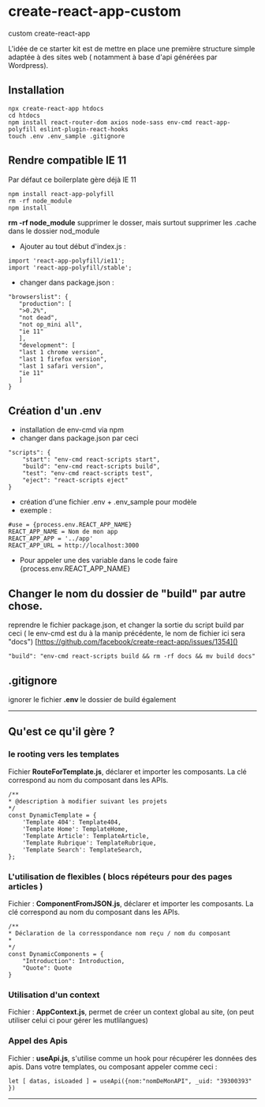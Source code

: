 # create-react-app-custom
custom create-react-app 


L'idée de ce starter kit est de mettre en place une première structure simple adaptée à des sites web ( notamment à base d'api générées par Wordpress).


## Installation

```
npx create-react-app htdocs
cd htdocs
npm install react-router-dom axios node-sass env-cmd react-app-polyfill eslint-plugin-react-hooks
touch .env .env_sample .gitignore

```


## Rendre compatible IE 11

Par défaut ce boilerplate gère déjà IE 11

```
npm install react-app-polyfill
rm -rf node_module
npm install 
```
**rm -rf node_module** supprimer le dosser, mais surtout supprimer les .cache dans le dossier nod_module

- Ajouter au tout début d'index.js :  
```
import 'react-app-polyfill/ie11';
import 'react-app-polyfill/stable';
```

- changer dans package.json : 
 ```
"browserslist": {
	"production": [
	">0.2%",
	"not dead",
	"not op_mini all",
	"ie 11"
	],
	"development": [
	"last 1 chrome version",
	"last 1 firefox version",
	"last 1 safari version",
	"ie 11"
	]
}
```


## Création d'un .env
- installation de env-cmd via npm
- changer dans package.json par ceci 
```
"scripts": {
	"start": "env-cmd react-scripts start",
	"build": "env-cmd react-scripts build",
	"test": "env-cmd react-scripts test",
	"eject": "react-scripts eject"
}
```
- création d'une fichier .env + .env_sample pour modèle
- exemple : 
```
#use = {process.env.REACT_APP_NAME}
REACT_APP_NAME = Nom de mon app
REACT_APP_APP = '../app'
REACT_APP_URL = http://localhost:3000
```

- Pour appeler une des variable dans le code faire {process.env.REACT_APP_NAME}


## Changer le nom du dossier de "build" par autre chose.

reprendre le fichier package.json, et changer la sortie du script build par ceci ( le env-cmd est du à la manip précédente, le nom de fichier ici sera "docs") [https://github.com/facebook/create-react-app/issues/1354]()

```
"build": "env-cmd react-scripts build && rm -rf docs && mv build docs"
```

## .gitignore
ignorer le fichier **.env** le dossier de build également


---

## Qu'est ce qu'il gère ? 
	
### le rooting vers les templates 

Fichier **RouteForTemplate.js**, déclarer et importer les composants. La clé correspond au nom du composant dans les APIs.

	/**
	* @description à modifier suivant les projets
	*/
	const DynamicTemplate = {
		'Template 404': Template404,
		'Template Home': TemplateHome,
		'Template Article': TemplateArticle,
		'Template Rubrique': TemplateRubrique,
		'Template Search': TemplateSearch,
	};

### L'utilisation de flexibles ( blocs répéteurs pour des pages articles )

Fichier : **ComponentFromJSON.js**, déclarer et importer les composants. La clé correspond au nom du composant dans les APIs.

	/**
	* Déclaration de la corresspondance nom reçu / nom du composant
	* 
	*/
	const DynamicComponents = {
		"Introduction": Introduction,
		"Quote": Quote
	}

### Utilisation d'un context

Fichier : **AppContext.js**, permet de créer un context global au site, (on peut utiliser celui ci pour gérer les mutlilangues)


### Appel des Apis

Fichier : **useApi.js**, s'utilise comme un hook pour récupérer les données des apis. Dans votre templates, ou composant appeler comme ceci : 

	let [ datas, isLoaded ] = useApi({nom:"nomDeMonAPI", _uid: "39300393" })

---
